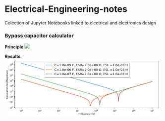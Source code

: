 # Electrical-Engineering-notes

Colection of Jupyter Notebooks linked to electrical and electronics design

### Bypass capacitor calculator

**Principle**
![](https://www.digikey.es/~/media/Images/Article%20Library/TechZone%20Articles/2011/January/Smart%20Extreme%20Low-Power%20Design/TZM111_Smart_Extreme_Fig_1.jpg)

**Results**
![](./imgs/by_cap_res.png)
